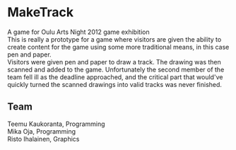 MakeTrack
=========

A game for Oulu Arts Night 2012 game exhibition    
This is really a prototype for a game where visitors are given the ability to create content for the game using some
more traditional means, in this case pen and paper.    
Visitors were given pen and paper to draw a track. The drawing was then scanned and added to the game. Unfortunately
the second member of the team fell ill as the deadline approached, and the critical part that would've quickly turned
the scanned drawings into valid tracks was never finished.     

Team
------
Teemu Kaukoranta, Programming     
Mika Oja, Programming      
Risto Ihalainen, Graphics      
